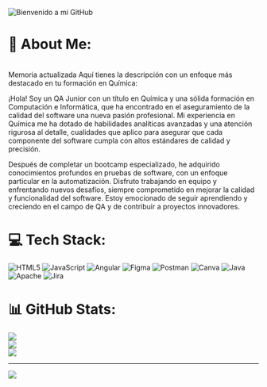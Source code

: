 

![Bienvenido a mi GitHub](https://media.licdn.com/dms/image/D4E16AQFAMt33jmxv9Q/profile-displaybackgroundimage-shrink_350_1400/0/1722107452241?e=1727913600&v=beta&t=JYHwdcB8TsIWH9ijQQ7XyKg35syXMMbStBpM0SlyfL0)

# 💫 About Me:
<br>
Memoria actualizada
Aquí tienes la descripción con un enfoque más destacado en tu formación en Química:

¡Hola! Soy un QA Junior con un título en Química y una sólida formación en Computación e Informática, que ha encontrado en el aseguramiento de la calidad del software una nueva pasión profesional. Mi experiencia en Química me ha dotado de habilidades analíticas avanzadas y una atención rigurosa al detalle, cualidades que aplico para asegurar que cada componente del software cumpla con altos estándares de calidad y precisión.

Después de completar un bootcamp especializado, he adquirido conocimientos profundos en pruebas de software, con un enfoque particular en la automatización. Disfruto trabajando en equipo y enfrentando nuevos desafíos, siempre comprometido en mejorar la calidad y funcionalidad del software. Estoy emocionado de seguir aprendiendo y creciendo en el campo de QA y de contribuir a proyectos innovadores.


# 💻 Tech Stack:
![HTML5](https://img.shields.io/badge/html5-%23E34F26.svg?style=for-the-badge&logo=html5&logoColor=white) ![JavaScript](https://img.shields.io/badge/javascript-%23323330.svg?style=for-the-badge&logo=javascript&logoColor=%23F7DF1E) ![Angular](https://img.shields.io/badge/angular-%23DD0031.svg?style=for-the-badge&logo=angular&logoColor=white) ![Figma](https://img.shields.io/badge/figma-%23F24E1E.svg?style=for-the-badge&logo=figma&logoColor=white) ![Postman](https://img.shields.io/badge/Postman-FF6C37?style=for-the-badge&logo=postman&logoColor=white) ![Canva](https://img.shields.io/badge/Canva-%2300C4CC.svg?style=for-the-badge&logo=Canva&logoColor=white) ![Java](https://img.shields.io/badge/java-%23ED8B00.svg?style=for-the-badge&logo=openjdk&logoColor=white) ![Apache](https://img.shields.io/badge/apache-%23D42029.svg?style=for-the-badge&logo=apache&logoColor=white) ![Jira](https://img.shields.io/badge/jira-%230A0FFF.svg?style=for-the-badge&logo=jira&logoColor=white)
# 📊 GitHub Stats:
![](https://github-readme-stats.vercel.app/api?username=manuelFVM01&theme=neon&hide_border=false&include_all_commits=false&count_private=false)<br/>
![](https://github-readme-streak-stats.herokuapp.com/?user=manuelFVM01&theme=neon&hide_border=false)<br/>
![](https://github-readme-stats.vercel.app/api/top-langs/?username=manuelFVM01&theme=neon&hide_border=false&include_all_commits=false&count_private=false&layout=compact)

---
[![](https://visitcount.itsvg.in/api?id=manuelFVM01&icon=0&color=0)](https://visitcount.itsvg.in)

<!-- Proudly created with GPRM ( https://gprm.itsvg.in ) -->
